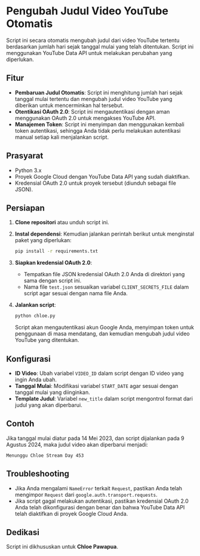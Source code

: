 # Pengubah Judul Video YouTube Otomatis

Script ini secara otomatis mengubah judul dari video YouTube tertentu berdasarkan jumlah hari sejak tanggal mulai yang telah ditentukan. Script ini menggunakan YouTube Data API untuk melakukan perubahan yang diperlukan.

## Fitur

- **Pembaruan Judul Otomatis**: Script ini menghitung jumlah hari sejak tanggal mulai tertentu dan mengubah judul video YouTube yang diberikan untuk mencerminkan hal tersebut.
- **Otentikasi OAuth 2.0**: Script ini mengautentikasi dengan aman menggunakan OAuth 2.0 untuk mengakses YouTube API.
- **Manajemen Token**: Script ini menyimpan dan menggunakan kembali token autentikasi, sehingga Anda tidak perlu melakukan autentikasi manual setiap kali menjalankan script.

## Prasyarat

- Python 3.x
- Proyek Google Cloud dengan YouTube Data API yang sudah diaktifkan.
- Kredensial OAuth 2.0 untuk proyek tersebut (diunduh sebagai file JSON).

## Persiapan

1. **Clone repositori** atau unduh script ini.

2. **Instal dependensi**:
   Kemudian jalankan perintah berikut untuk menginstal paket yang diperlukan:
   ```bash
   pip install -r requirements.txt
   ```

3. **Siapkan kredensial OAuth 2.0**:
   - Tempatkan file JSON kredensial OAuth 2.0 Anda di direktori yang sama dengan script ini.
   - Nama file `test.json` sesuaikan variabel `CLIENT_SECRETS_FILE` dalam script agar sesuai dengan nama file Anda.

4. **Jalankan script**:
   ```bash
   python chloe.py
   ```
   Script akan mengautentikasi akun Google Anda, menyimpan token untuk penggunaan di masa mendatang, dan kemudian mengubah judul video YouTube yang ditentukan.

## Konfigurasi

- **ID Video**: Ubah variabel `VIDEO_ID` dalam script dengan ID video yang ingin Anda ubah.
- **Tanggal Mulai**: Modifikasi variabel `START_DATE` agar sesuai dengan tanggal mulai yang diinginkan.
- **Template Judul**: Variabel `new_title` dalam script mengontrol format dari judul yang akan diperbarui.

## Contoh

Jika tanggal mulai diatur pada 14 Mei 2023, dan script dijalankan pada 9 Agustus 2024, maka judul video akan diperbarui menjadi:

```
Menunggu Chloe Stream Day 453
```

## Troubleshooting

- Jika Anda mengalami `NameError` terkait `Request`, pastikan Anda telah mengimpor `Request` dari `google.auth.transport.requests`.
- Jika script gagal melakukan autentikasi, pastikan kredensial OAuth 2.0 Anda telah dikonfigurasi dengan benar dan bahwa YouTube Data API telah diaktifkan di proyek Google Cloud Anda.

## Dedikasi

Script ini dikhususkan untuk **Chloe Pawapua**.
